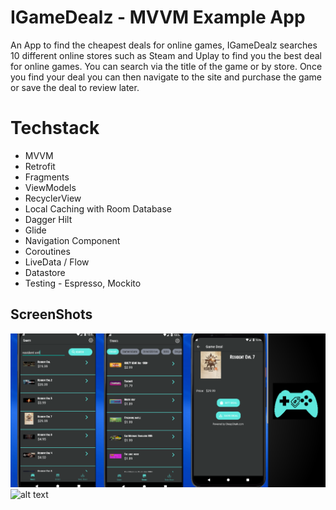 # IGameDealz - MVVM Example App
An App to find the cheapest deals for online games,
IGameDealz searches 10 different online stores such as Steam and Uplay to find you the best deal for online games. You can search via the title of the game or by store. Once you find your deal you can then navigate to the site and purchase the game or save the deal to review later.

# Techstack 
* MVVM
* Retrofit 
* Fragments 
* ViewModels 
* RecyclerView 
* Local Caching with Room Database
* Dagger Hilt
* Glide
* Navigation Component
* Coroutines
* LiveData / Flow
* Datastore
* Testing - Espresso, Mockito

## ScreenShots

![alt text](https://github.com/danielmbutler/GameDealz/blob/master/assets/featuregraphic.PNG)
![alt text](https://github.com/danielmbutler/GameDealz/blob/master/assets/youtubevideo.gif)

